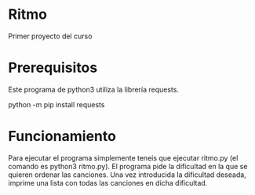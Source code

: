# Ritmo
Primer proyecto del curso

# Prerequisitos
Este programa de python3 utiliza la librería requests.

python -m pip install requests

# Funcionamiento
Para ejecutar el programa simplemente teneis que ejecutar ritmo.py (el comando es python3 ritmo.py).
El programa pide la dificultad en la que se quieren ordenar las canciones. Una vez introducida la dificultad deseada, imprime una lista con todas las canciones en dicha dificultad.
